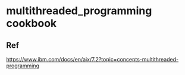 # multithreaded_programming cookbook   

## 


## Ref  

https://www.ibm.com/docs/en/aix/7.2?topic=concepts-multithreaded-programming
